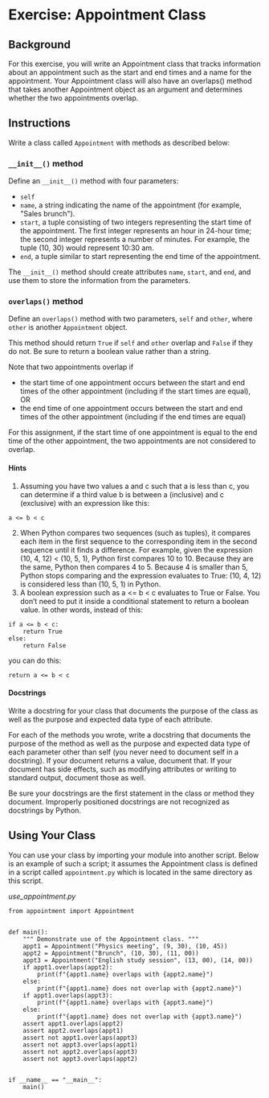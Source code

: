 # Exercise: Appointment Class #

## Background ##
For this exercise, you will write an Appointment class that tracks information about an appointment such as the start and end times and a name for 
the appointment. Your Appointment class will also have an overlaps() method that takes another Appointment object as an argument and determines 
whether the two appointments overlap.

## Instructions ##
Write a class called ```Appointment``` with methods as described below:

### `__init__()` method ###
Define an `__init__()` method with four parameters:
- `self`
- `name`, a string indicating the name of the appointment (for example, "Sales brunch").
- `start`, a tuple consisting of two integers representing the start time of the appointment. The first integer represents an hour in 24-hour time; the second integer represents a number of minutes. For example, the tuple (10, 30) would represent 10:30 am.
- `end`, a tuple similar to start representing the end time of the appointment.

The `__init__()` method should create attributes `name`, `start`, and `end`, and use them to store the information from the parameters.

### `overlaps()` method ###
Define an `overlaps()` method with two parameters, `self` and `other`, where `other` is another `Appointment` object.

This method should return `True` if `self` and `other` overlap and `False` if they do not. Be sure to return a boolean value rather than a string.

Note that two appointments overlap if
- the start time of one appointment occurs between the start and end times of the other appointment (including if the start times are equal), OR
- the end time of one appointment occurs between the start and end times of the other appointment (including if the end times are equal)

For this assignment, if the start time of one appointment is equal to the end time of the other appointment, the two appointments are not considered to overlap.

#### Hints ####
1. Assuming you have two values a and c such that a is less than c, you can determine if a third value b is between a (inclusive) and c (exclusive) with an expression like this:

```
a <= b < c
```

2. When Python compares two sequences (such as tuples), it compares each item in the first sequence to the corresponding item in the second sequence until it finds a difference. For example, given the expression (10, 4, 12) < (10, 5, 1), Python first compares 10 to 10. Because they are the same, Python then compares 4 to 5. Because 4 is smaller than 5, Python stops comparing and the expression evaluates to True: (10, 4, 12) is considered less than (10, 5, 1) in Python.
3. A boolean expression such as a <= b < c evaluates to True or False. You don’t need to put it inside a conditional statement to return a boolean value. In other words, instead of this:

```
if a <= b < c:
    return True
else:
    return False
```

you can do this:

```
return a <= b < c
```

#### Docstrings ####
Write a docstring for your class that documents the purpose of the class as well as the purpose and expected data type of each attribute.

For each of the methods you wrote, write a docstring that documents the purpose of the method as well as the purpose and expected data type of
each parameter other than self (you never need to document self in a docstring). If your document returns a value, document that. If your document
has side effects, such as modifying attributes or writing to standard output, document those as well.

Be sure your docstrings are the first statement in the class or method they document. Improperly positioned docstrings are not recognized as 
docstrings by Python.

## Using Your Class ##
You can use your class by importing your module into another script. Below is an example of such a script; it assumes the Appointment class is defined
in a script called `appointment.py` which is located in the same directory as this script.

<em>use_appointment.py</em>
```
from appointment import Appointment


def main():
    """ Demonstrate use of the Appointment class. """
    appt1 = Appointment("Physics meeting", (9, 30), (10, 45))
    appt2 = Appointment("Brunch", (10, 30), (11, 00))
    appt3 = Appointment("English study session", (13, 00), (14, 00))
    if appt1.overlaps(appt2):
        print(f"{appt1.name} overlaps with {appt2.name}")
    else:
        print(f"{appt1.name} does not overlap with {appt2.name}")
    if appt1.overlaps(appt3):
        print(f"{appt1.name} overlaps with {appt3.name}")
    else:
        print(f"{appt1.name} does not overlap with {appt3.name}")
    assert appt1.overlaps(appt2)
    assert appt2.overlaps(appt1)
    assert not appt1.overlaps(appt3)
    assert not appt3.overlaps(appt1)
    assert not appt2.overlaps(appt3)
    assert not appt3.overlaps(appt2)


if __name__ == "__main__":
    main()
```
    
